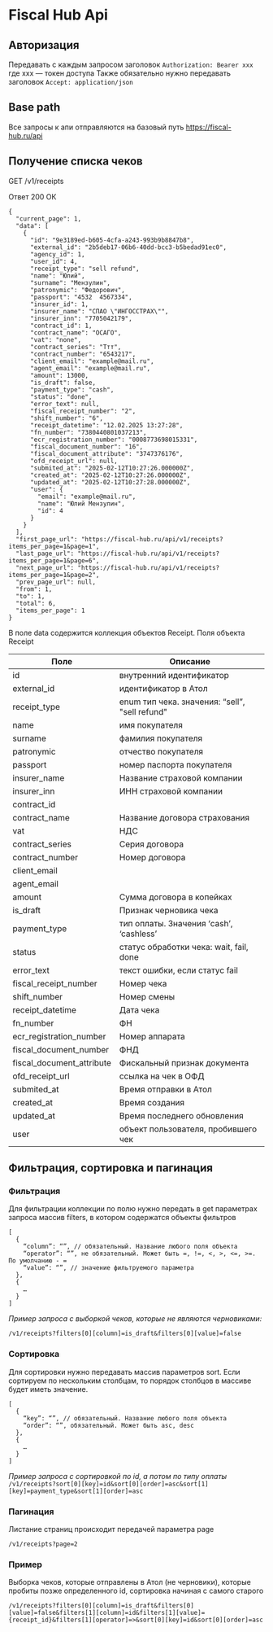 # Fiscal Hub Api

## Авторизация
Передавать с каждым запросом заголовок 
`Authorization: Bearer xxx`
где ххх — токен доступа
Также обязательно нужно передавать заголовок `Accept: application/json`

## Base path
Все запросы к апи отправляются на базовый путь
https://fiscal-hub.ru/api

## Получение списка чеков
GET /v1/receipts

Ответ 200 ОК
```
{
  "current_page": 1,
  "data": [
    {
      "id": "9e3189ed-b605-4cfa-a243-993b9b8847b8",
      "external_id": "2b5deb17-06b6-40dd-bcc3-b5bedad91ec0",
      "agency_id": 1,
      "user_id": 4,
      "receipt_type": "sell refund",
      "name": "Юлий",
      "surname": "Мензулин",
      "patronymic": "Федорович",
      "passport": "4532  4567334",
      "insurer_id": 1,
      "insurer_name": "СПАО \"ИНГОССТРАХ\"",
      "insurer_inn": "7705042179",
      "contract_id": 1,
      "contract_name": "ОСАГО",
      "vat": "none",
      "contract_series": "Ттт",
      "contract_number": "6543217",
      "client_email": "example@mail.ru",
      "agent_email": "example@mail.ru",
      "amount": 13000,
      "is_draft": false,
      "payment_type": "cash",
      "status": "done",
      "error_text": null,
      "fiscal_receipt_number": "2",
      "shift_number": "6",
      "receipt_datetime": "12.02.2025 13:27:28",
      "fn_number": "7380440801037213",
      "ecr_registration_number": "0008773698015331",
      "fiscal_document_number": "16",
      "fiscal_document_attribute": "3747376176",
      "ofd_receipt_url": null,
      "submited_at": "2025-02-12T10:27:26.000000Z",
      "created_at": "2025-02-12T10:27:26.000000Z",
      "updated_at": "2025-02-12T10:27:28.000000Z",
      "user": {
        "email": "example@mail.ru",
        "name": "Юлий Мензулин",
        "id": 4
      }
    }
  ],
  "first_page_url": "https://fiscal-hub.ru/api/v1/receipts?items_per_page=1&page=1",
  "last_page_url": "https://fiscal-hub.ru/api/v1/receipts?items_per_page=1&page=6",
  "next_page_url": "https://fiscal-hub.ru/api/v1/receipts?items_per_page=1&page=2",
  "prev_page_url": null,
  "from": 1,
  "to": 1,
  "total": 6,
  "items_per_page": 1
}
```
В поле data содержится коллекция объектов Receipt.
Поля объекта Receipt

|Поле|Описание|
| --- | ------- |
| id | внутренний идентификатор |
| external_id | идентификатор в Атол |
|receipt_type|enum тип чека. значения: “sell”, "sell refund"|
|name|имя покупателя|
|surname|фамилия покупателя|
|patronymic|отчество покупателя|
|passport|номер паспорта покупателя|
|insurer_name|Название страховой компании|
|insurer_inn|ИНН страховой компании|
|contract_id||
|contract_name|Название договора страхования|
|vat|НДС|
|contract_series|Серия договора|
|contract_number|Номер договора|
|client_email||
|agent_email||
|amount|Сумма договора в копейках|
|is_draft|Признак черновика чека|
|payment_type|тип оплаты. Значения ‘cash’, ‘cashless’|
|status| статус обработки чека: wait, fail, done |
|error_text|текст ошибки, если статус fail|
|fiscal_receipt_number|Номер чека|
|shift_number|Номер смены|
|receipt_datetime|Дата чека|
|fn_number|ФН|
|ecr_registration_number|Номер аппарата|
|fiscal_document_number|ФНД|
|fiscal_document_attribute|Фискальный признак документа|
|ofd_receipt_url|ссылка на чек в ОФД|
|submited_at|Время отправки в Атол|
|created_at|Время создания|
|updated_at|Время последнего обновления|
|user|объект пользователя, пробившего чек|

## Фильтрация, сортировка и пагинация
### Фильтрация

Для фильтрации коллекции по полю нужно передать в get параметрах запроса массив filters, в котором содержатся объекты фильтров

```
[
  {
    “column”: “”, // обязательный. Название любого поля объекта
    “operator”: “”, не обязательный. Может быть =, !=, <, >, <=, >=. По умолчанию - =
    “value”: “”, // значение фильтруемого параметра
  },
  {
    …
  }
] 
```

*Пример запроса с выборкой чеков, которые не являются черновиками:*

`/v1/receipts?filters[0][column]=is_draft&filters[0][value]=false`

### Сортировка
Для сортировки нужно передавать массив параметров sort. Если сортируем по нескольким столбцам, то порядок столбцов в массиве будет иметь значение.

```
[
  {
    “key”: “”, // обязательный. Название любого поля объекта
    “order”: “”, обязательный. Может быть asc, desc
  },
  {
    …
  }
]
```

*Пример запроса с сортировкой по id, а потом по типу оплаты*
`/v1/receipts?sort[0][key]=id&sort[0][order]=asc&sort[1][key]=payment_type&sort[1][order]=asc`

### Пагинация
Листание страниц происходит передачей параметра page

`/v1/receipts?page=2`

### Пример
Выборка чеков, которые отправлены в Атол (не черновики), которые пробиты позже определенного id, сортировка начиная с самого старого

`/v1/receipts?filters[0][column]=is_draft&filters[0][value]=false&filters[1][column]=id&filters[1][value]={receipt_id}&filters[1][operator]=>&sort[0][key]=id&sort[0][order]=asc`







